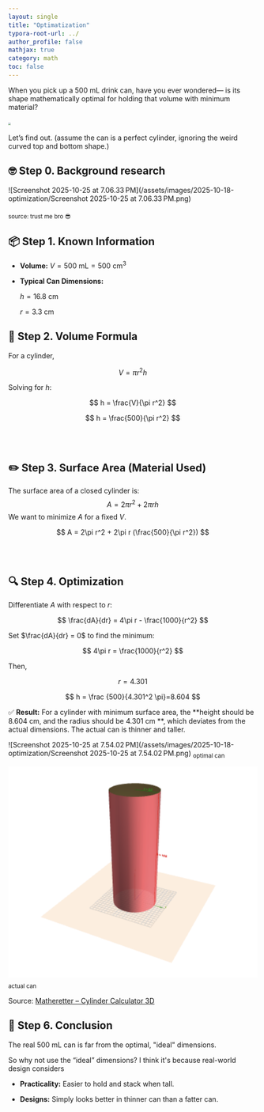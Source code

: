```yaml
---
layout: single
title: "Optimatization"
typora-root-url: ../
author_profile: false
mathjax: true
category: math
toc: false
---
```


When you pick up a 500 mL drink can, have you ever wondered—
 is its shape mathematically optimal for holding that volume with minimum material?

<img src="/assets/images/2025-10-18-optimization/Screenshot 2025-10-25 at 8.33.11 PM.png" style="zoom:33%;" />

Let’s find out.
 (assume the can is a perfect cylinder, ignoring the weird curved top and bottom shape.)

## 🤓 Step 0. Background research

![Screenshot 2025-10-25 at 7.06.33 PM](/assets/images/2025-10-18-optimization/Screenshot 2025-10-25 at 7.06.33 PM.png)

<sub> source: trust me bro 😎

## 📦 Step 1. Known Information

- **Volume:** $V = 500\ \text{mL} = 500\ \text{cm}^3$

- **Typical Can Dimensions:**
   
   $h = 16.8\ \text{cm}$
   
   $r = 3.3\ \text{cm}$

## 📐 Step 2. Volume Formula

For a cylinder,


$$
V = \pi r^2 h
$$


Solving for $h$:

$$
h = \frac{V}{\pi r^2}
$$



$$
h = \frac{500}{\pi r^2}
$$


​				
​					

## ✏️ Step 3. Surface Area (Material Used)

The surface area of a closed cylinder is:
$$
A = 2\pi r^2 + 2\pi r h
$$
We want to minimize $A$ for a fixed $V$.


$$
A = 2\pi r^2 + 2\pi r (\frac{500}{\pi r^2})
$$


​				
​					

## 🔍 Step 4. Optimization

Differentiate $A$ with respect to $r$:


$$
\frac{dA}{dr} = 4\pi r - \frac{1000}{r^2}
$$

Set $\frac{dA}{dr} = 0$ to find the minimum:



$$
4\pi r = \frac{1000}{r^2}
$$


Then, 


$$
r=4.301
$$



$$
h = \frac {500}{4.301^2 \pi}=8.604
$$





✅ **Result:** For a cylinder with minimum surface area,
 the **height should be 8.604 cm, and the radius should be 4.301 cm **, which deviates from the actual dimensions. The actual can is thinner and taller. 



![Screenshot 2025-10-25 at 7.54.02 PM](/assets/images/2025-10-18-optimization/Screenshot 2025-10-25 at 7.54.02 PM.png) <sub> optimal can

![image-20251025200052939](/assets/images/2025-10-18-optimization/image-20251025200052939.png)<sub> actual can

Source: [Matheretter – Cylinder Calculator 3D](https://www.matheretter.de/calc/cylinder)

## 🧠 Step 6. Conclusion

The real 500 mL can is far from the optimal, "ideal" dimensions.

So why not use the “ideal” dimensions? I think it's because real-world design considers

- **Practicality:** Easier to hold and stack when tall.

- **Designs:** Simply looks better in thinner can than a fatter can.
